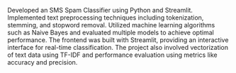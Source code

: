 Developed an SMS Spam Classifier using Python and Streamlit. Implemented text preprocessing techniques including tokenization, stemming, and stopword removal. 
Utilized machine learning algorithms such as Naive Bayes and evaluated multiple models to achieve optimal performance.
The frontend was built with Streamlit, providing an interactive interface for real-time classification. 
The project also involved vectorization of text data using TF-IDF and performance evaluation using metrics like accuracy and precision.
